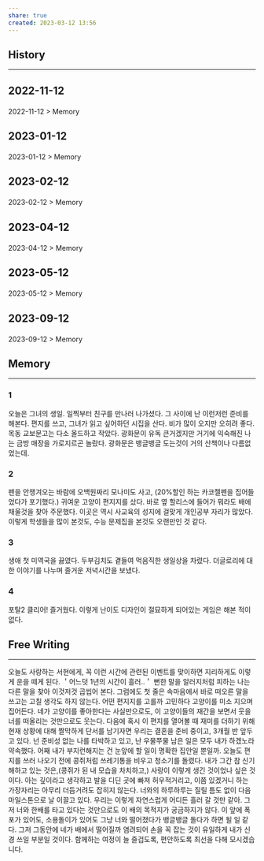 ```yaml
---
share: true
created: 2023-03-12 13:56
---
```


## History
---
<h2><span><p>2022-11-12</p></span></h2><p><span><p><span alt="2022-11-12 > Memory" src="2022-11-12#Memory" class="internal-embed">2022-11-12 &gt; Memory</span></p></span></p><h2><span><p>2023-01-12</p></span></h2><p><span><p><span alt="2023-01-12 > Memory" src="2023-01-12#Memory" class="internal-embed">2023-01-12 &gt; Memory</span></p></span></p><h2><span><p>2023-02-12</p></span></h2><p><span><p><span alt="2023-02-12 > Memory" src="2023-02-12#Memory" class="internal-embed">2023-02-12 &gt; Memory</span></p></span></p><h2><span><p>2023-04-12</p></span></h2><p><span><p><span alt="2023-04-12 > Memory" src="2023-04-12#Memory" class="internal-embed">2023-04-12 &gt; Memory</span></p></span></p><h2><span><p>2023-05-12</p></span></h2><p><span><p><span alt="2023-05-12 > Memory" src="2023-05-12#Memory" class="internal-embed">2023-05-12 &gt; Memory</span></p></span></p><h2><span><p>2023-09-12</p></span></h2><p><span><p><span alt="2023-09-12 > Memory" src="2023-09-12#Memory" class="internal-embed">2023-09-12 &gt; Memory</span></p></span></p>


## Memory
---
### 1
오늘은 그녀의 생일. 일찍부터 친구를 만나러 나가셨다. 그 사이에 난 이런저런 준비를 해본다. 편지를 쓰고, 그녀가 읽고 싶어하던 시집을 산다. 비가 많이 오지만 오히려 좋다.
목동 교보문고는 다소 올드하고 작았다. 광화문이 유독 큰거겠지만 거기에 익숙해진 나는 금방 매장을 가로지르곤 놀랐다. 광화문은 뱅글뱅글 도는것이 거의 산책이나 다름없었는데.

### 2
펜을 안챙겨오는 바람에 오백원짜리 모나미도 사고, (20%할인 하는 카코젤펜을 집어들었다가 포기했다.) 귀여운 고양이 편지지를 샀다. 바로 옆 할리스에 들어가 뭐라도 배에 채울것을 찾아 주문했다. 이곳은 역시 사교육의 성지에 걸맞게 개인공부 자리가 많았다. 이렇게 학생들을 많이 본것도, 수능 문제집을 본것도 오랜만인 것 같다. 

### 3
생애 첫 미역국을 끓였다. 두부김치도 곁들여 먹음직한 생일상을 차렸다.
더글로리에 대한 이야기를 나누며 즐거운 저녁시간을 보냈다.

### 4
포탈2 클리어! 즐거웠다. 이렇게 난이도 디자인이 절묘하게 되어있는 게임은 해본 적이 없다.



## Free Writing
---
오늘도 사랑하는 서현에게,
꼭 이런 시간에 관련된 이벤트를 맞이하면 지리하게도 이렇게 운을 떼게 된다. ＇어느덧 1년의 시간이 흘러..＇ 뻔한 말을 알러지처럼 피하는 나는 다른 말을 찾아 이것저것 곱씹어 본다. 그럼에도 첫 줄은 속마음에서 바로 떠오른 말을 쓰고는 고칠 생각도 하지 않는다.
어떤 편지지를 고를까 고민하다 고양이를 미소 지으며 집어든다. 네가 고양이를 좋아한다는 사실만으로도, 이 고양이들의 재간을 보면서 웃을 너를 떠올리는 것만으로도 웃는다. 
다음에 혹시 이 편지를 열어볼 때 재미를 더하기 위해 현재 상황에 대해 짤막하게 단서를 남기자면 우리는 결혼을 준비 중이고, 3개월 반 앞두고 있다. 넌 준비성 없는 나를 타박하고 있고, 난 우물쭈물 남은 일은 모두 내가 하겠노라 약속했다. 어째 내가 부지런해지는 건 눈앞에 할 일이 명확한 집안일 뿐일까. 오늘도 편지를 쓰러 나오기 전에 콩쥐처럼 쓰레기통을 비우고 청소기를 돌렸다.
내가 그간 참 신기해하고 있는 것은,(콩쥐가 된 내 모습을 차치하고,) 사랑이 이렇게 생긴 것이었나 싶은 것이다. 아는 깊이라고 생각하고 발을 디딘 곳에 빠져 허우적거리고, 이쯤 있겠거니 하는 가장자리는 아무리 더듬거려도 잡히지 않는다. 너와의 하루하루는 질릴 틈도 없이 다음 마일스톤으로 날 이끌고 있다. 우리는 이렇게 자연스럽게 어디든 흘러 갈 것만 같아. 그저 너와 한배를 타고 있다는 것만으로도 이 배의 목적지가 궁금하지가 않다. 이 앞에 폭포가 있어도, 소용돌이가 있어도 그냥 너와 떨어졌다가 뱅글뱅글 돌다가 하면 될 일 같다. 그저 그동안에 네가 배에서 떨어질까 염려되어 손을 꼭 잡는 것이 유일하게 내가 신경 쓰일 부분일 것이다.
함께하는 여정이 늘 즐겁도록, 편안하도록 최선을 다해 모시겠습니다. 


